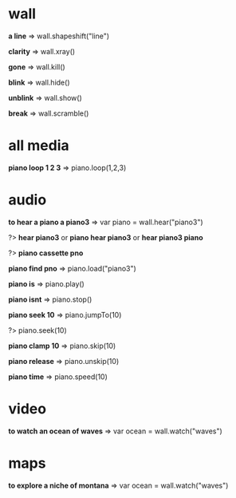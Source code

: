 # wall

**a line** => wall.shapeshift("line")

**clarity** => wall.xray()

**gone** => wall.kill()

**blink** => wall.hide()

**unblink** => wall.show()

**break** => wall.scramble()

# all media

**piano loop 1 2 3** => piano.loop(1,2,3)


# audio

**to hear a piano a piano3** => var piano = wall.hear("piano3")

?> **hear piano3** or **piano hear piano3** or **hear piano3 piano**

?> **piano cassette pno**

**piano find pno** => piano.load("piano3")

**piano is** => piano.play()

**piano isnt** => piano.stop()

**piano seek 10** => piano.jumpTo(10)

?> piano.seek(10)

**piano clamp 10** => piano.skip(10)

**piano release** => piano.unskip(10)

**piano time** => piano.speed(10)

# video

**to watch an ocean of waves** => var ocean = wall.watch("waves")

# maps

**to explore a niche of montana** => var ocean = wall.watch("waves")



